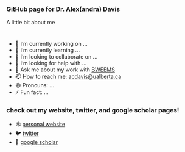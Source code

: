 ### GitHub page for Dr. Alex(andra) Davis

A little bit about me
#
- 🔭 I’m currently working on ...
- 🌱 I’m currently learning ...
- 👯 I’m looking to collaborate on ...
- 🤔 I’m looking for help with ...
- 💬 Ask me about my work with [BWEEMS](https://www.bweems.org/)
- 📫 How to reach me: acdavis@ualberta.ca
- 😄 Pronouns: ...
- ⚡ Fun fact: ...
### check out my website, twitter, and google scholar pages!
  - 🕸️ [ personal website](http://www.alexandracddavis.com/)
  - 🐦 [twitter](https://twitter.com/ACD_Davis11)
  - 📰 [google scholar](https://scholar.google.com/citations?user=sRdo6x0AAAAJ&hl=e)
<!--
anything within these will not show up
**davialex/davialex** is a ✨ _special_ ✨ repository because its `README.md` (this file) appears on your GitHub profile.

-->
